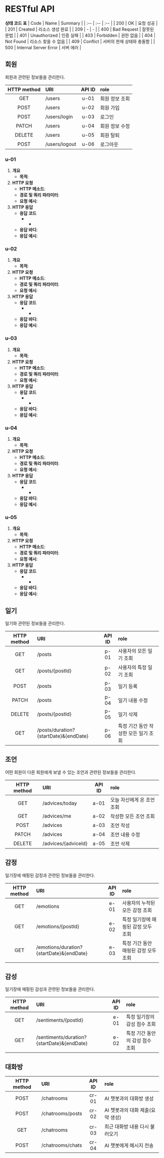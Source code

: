 # RESTful API

**상태 코드 표**
| Code | Name | Summary |
| :-- | :-- | :-- |
| 200 | OK | 요청 성공 |
| 201 | Created | 리소스 생성 완료 |
| 209 | - | - |
| 400 | Bad Request | 잘못된 문법 |
| 401 | Unauthorized | 인증 실패 |
| 403 | Forbidden | 권한 없음 |
| 404 | Not Found | 리소스 찾을 수 없음 |
| 409 | Conflict | 서버의 현재 상태와 충돌함 |
| 500 | Internal Server Error | 서버 에러 |

## 회원

회원과 관련된 정보들을 관리한다.

| HTTP method | URI | API ID | role |
| :--: | :-- | :--: | :-- |
| GET | /users | u-01 | 회원 정보 조회 |
| POST | /users | u-02 | 회원 가입 |
| POST | /users/login | u-03 | 로그인 |
| PATCH | /users | u-04 | 회원 정보 수정 |
| DELETE | /users | u-05 | 회원 탈퇴 |
| POST | /users/logout | u-06 | 로그아웃 |

### u-01

1. **개요**
   - **목적**:
2. **HTTP 요청**
   - **HTTP 메소드**:
   - **경로 및 쿼리 파라미터**:
   - **요청 예시**:
3. **HTTP 응답**
   - **응답 코드**
     - -
   - **응답 바디**:
   - **응답 예시**:

### u-02

1. **개요**
   - **목적**:
2. **HTTP 요청**
   - **HTTP 메소드**:
   - **경로 및 쿼리 파라미터**:
   - **요청 예시**:
3. **HTTP 응답**
   - **응답 코드**
     - -
   - **응답 바디**:
   - **응답 예시**:

### u-03

1. **개요**
   - **목적**:
2. **HTTP 요청**
   - **HTTP 메소드**:
   - **경로 및 쿼리 파라미터**:
   - **요청 예시**:
3. **HTTP 응답**
   - **응답 코드**
     - -
   - **응답 바디**:
   - **응답 예시**:

### u-04

1. **개요**
   - **목적**:
2. **HTTP 요청**
   - **HTTP 메소드**:
   - **경로 및 쿼리 파라미터**:
   - **요청 예시**:
3. **HTTP 응답**
   - **응답 코드**
     - -
   - **응답 바디**:
   - **응답 예시**:

### u-05

1. **개요**
   - **목적**:
2. **HTTP 요청**
   - **HTTP 메소드**:
   - **경로 및 쿼리 파라미터**:
   - **요청 예시**:
3. **HTTP 응답**
   - **응답 코드**
     - -
   - **응답 바디**:
   - **응답 예시**:

## 일기

일기와 관련된 정보들을 관리한다.

| HTTP method | URI | API ID | role |
| :--: | :-- | :--: | :-- |
| GET | /posts | p-01 | 사용자의 모든 일기 조회 |
| GET | /posts/{postId} | p-02 | 사용자의 특정 일기 조회 |
| POST | /posts | p-03 | 일기 등록 |
| PATCH | /posts | p-04 | 일기 내용 수정 |
| DELETE | /posts/{postId} | p-05 | 일기 삭제 |
| GET | /posts/duration?{startDate}&{endDate} | p-06 | 특정 기간 동안 작성한 모든 일기 조회 |

## 조언

어떤 회원이 다른 회원에게 보낼 수 있는 조언과 관련된 정보들을 관리한다.

| HTTP method | URI | API ID | role |
| :--: | :-- | :--: | :-- |
| GET | /advices/today | a-01 | 오늘 자신에게 온 조언 조회 |
| GET | /advices/me | a-02 | 작성한 모든 조언 조회 |
| POST | /advices | a-03 | 조언 작성 |
| PATCH | /advices | a-04 | 조언 내용 수정 |
| DELETE | /advices/{adviceId} | a-05 | 조언 삭제 |

## 감정

일기장에 매핑된 감정과 관련된 정보들을 관리한다.

| HTTP method | URI | API ID | role |
| :--: | :-- | :--: | :-- |
| GET | /emotions | e-01 | 사용자의 누적된 모든 감정 조회 |
| GET | /emotions/{postId} | e-02 | 특정 일기장에 매핑된 감정 모두 조회 |
| GET | /emotions/duration?{startDate}&{endDate} | e-03 | 특정 기간 동안 매핑된 감정 모두 조회 |

## 감성

일기장에 매핑된 감성과 관련된 정보들을 관리한다.

| HTTP method | URI | API ID | role |
| :--: | :-- | :--: | :-- |
| GET | /sentiments/{postId} | e-01 | 특정 일기장의 감성 점수 조회 |
| GET | /sentiments/duration?{startDate}&{endDate} | e-02 | 특정 기간 동안의 감성 점수 조회 |

## 대화방

| HTTP method | URI | API ID | role |
| :--: | :-- | :--: | :-- |
| POST | /chatrooms | cr-01 | AI 챗봇과의 대화방 생성 |
| POST | /chatrooms/posts | cr-02 | AI 챗봇과의 대화 제출(요약 생성) |
| GET | /chatrooms | cr-03 | 최근 대화방 내용 다시 불러오기 |
| POST | /chatrooms/chats | cr-04 | AI 챗봇에게 메시지 전송 |


